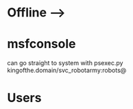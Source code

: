 # Offline -->

# msfconsole

can go straight to system with psexec.py kingofthe.domain/svc_robotarmy:robots@<ip>
  
# Users 
  
  
